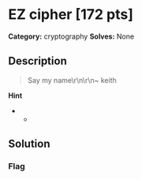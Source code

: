 # EZ cipher [172 pts]

**Category:** cryptography
**Solves:** None

## Description
>Say my name\r\n\r\n~ keith

**Hint**
* -

## Solution

### Flag

